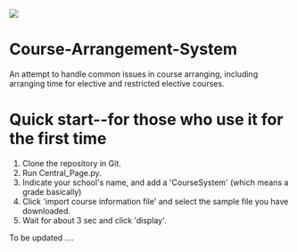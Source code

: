 ![](https://img.shields.io/github/license/yuankun123/course-arrangement-system.svg)
# Course-Arrangement-System
An attempt to handle common issues in course arranging, including arranging time for elective and restricted elective courses.

# Quick start--for those who use it for the first time 
1. Clone the repository in Git.
2. Run Central_Page.py.
3. Indicate your school's name, and add a 'CourseSystem' (which means a grade basically)
4. Click 'import course information file' and select the sample file you have downloaded.
5. Wait for about 3 sec and click 'display'. 

To be updated ....
